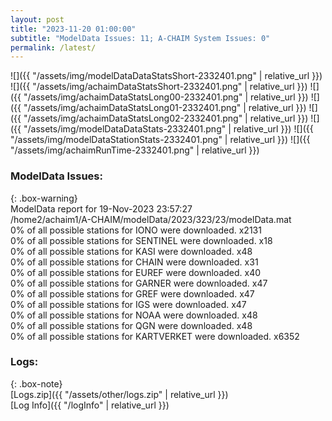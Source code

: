 ```yaml
---
layout: post
title: "2023-11-20 01:00:00"
subtitle: "ModelData Issues: 11; A-CHAIM System Issues: 0"
permalink: /latest/
---
```


![]({{ "/assets/img/modelDataDataStatsShort-2332401.png" | relative_url }})
![]({{ "/assets/img/achaimDataStatsShort-2332401.png" | relative_url }})
![]({{ "/assets/img/achaimDataStatsLong00-2332401.png" | relative_url }})
![]({{ "/assets/img/achaimDataStatsLong01-2332401.png" | relative_url }})
![]({{ "/assets/img/achaimDataStatsLong02-2332401.png" | relative_url }})
![]({{ "/assets/img/modelDataDataStats-2332401.png" | relative_url }})
![]({{ "/assets/img/modelDataStationStats-2332401.png" | relative_url }})
![]({{ "/assets/img/achaimRunTime-2332401.png" | relative_url }})


### ModelData Issues:  
  
{: .box-warning}  
 ModelData report for 19-Nov-2023 23:57:27   
 /home2/achaim1/A-CHAIM/modelData/2023/323/23/modelData.mat   
 0% of all possible stations for IONO were downloaded. x2131   
 0% of all possible stations for SENTINEL were downloaded. x18   
 0% of all possible stations for KASI were downloaded. x48   
 0% of all possible stations for CHAIN were downloaded. x31   
 0% of all possible stations for EUREF were downloaded. x40   
 0% of all possible stations for GARNER were downloaded. x47   
 0% of all possible stations for GREF were downloaded. x47   
 0% of all possible stations for IGS were downloaded. x47   
 0% of all possible stations for NOAA were downloaded. x48   
 0% of all possible stations for QGN were downloaded. x48   
 0% of all possible stations for KARTVERKET were downloaded. x6352   
  


### Logs:  
  
{: .box-note}  
[Logs.zip]({{ "/assets/other/logs.zip" | relative_url }})  
[Log Info]({{ "/logInfo" | relative_url }})  
